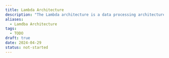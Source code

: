 ```yaml
---
title: Lambda Architecture
description: "The Lambda architecture is a data processing architecture designed to handle both real-time and batch processing of big data. "
aliases:
  - Lamdba Architecture
tags:
  - TODO
draft: true
date: 2024-04-29
status: not-started
---
```

